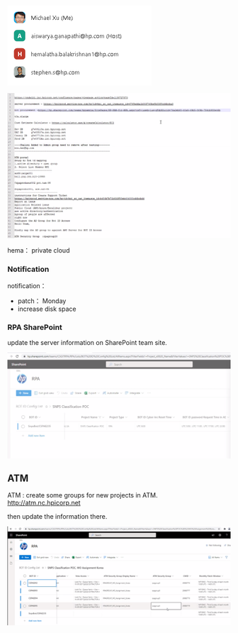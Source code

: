 ![image-20210517175715183](images/image-20210517175715183.png)

![image-20210517173448252](images/image-20210517173448252.png)



hema： private cloud



### Notification 

notification：  

- patch： Monday
- increase  disk space



### RPA SharePoint

update the server information on SharePoint team site. 

![image-20210517175436663](images/image-20210517175436663.png)



## ATM

ATM : create some groups for new projects in ATM. http://atm.nc.hpicorp.net



then update the information there. 

![image-20210517175524239](images/image-20210517175524239.png)


